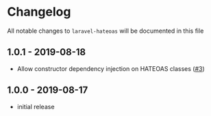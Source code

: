 # Changelog

All notable changes to `laravel-hateoas` will be documented in this file

## 1.0.1 - 2019-08-18

- Allow constructor dependency injection on HATEOAS classes ([#3](https://github.com/gdebrauwer/laravel-hateoas/pull/3))

## 1.0.0 - 2019-08-17

- initial release
